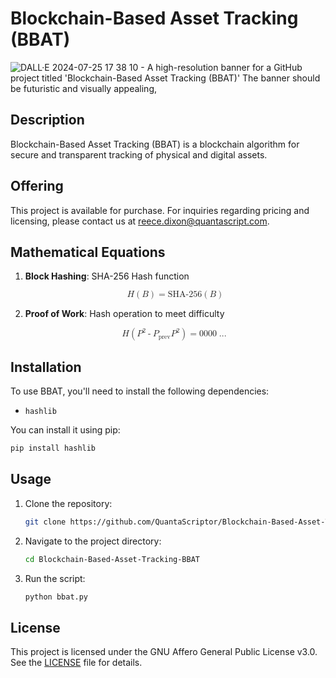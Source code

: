 # Blockchain-Based Asset Tracking (BBAT)

![DALL·E 2024-07-25 17 38 10 - A high-resolution banner for a GitHub project titled 'Blockchain-Based Asset Tracking (BBAT)'  The banner should be futuristic and visually appealing,](https://github.com/user-attachments/assets/89475f0d-3d45-4b71-8236-c586128c9c36)


## Description
Blockchain-Based Asset Tracking (BBAT) is a blockchain algorithm for secure and transparent tracking of physical and digital assets.

## Offering
This project is available for purchase. For inquiries regarding pricing and licensing, please contact us at [reece.dixon@quantascript.com](mailto:reece.dixon@quantascript.com).

## Mathematical Equations

1. **Block Hashing**: SHA-256 Hash function

   <p align="center">
   <math xmlns="http://www.w3.org/1998/Math/MathML">
     <mrow>
       <mi>H</mi>
       <mo>(</mo>
       <mi>B</mi>
       <mo>)</mo>
       <mo>=</mo>
       <mi>SHA-256</mi>
       <mo>(</mo>
       <mi>B</mi>
       <mo>)</mo>
     </mrow>
   </math>
   </p>

2. **Proof of Work**: Hash operation to meet difficulty

   <p align="center">
   <math xmlns="http://www.w3.org/1998/Math/MathML">
     <mrow>
       <mi>H</mi>
       <mo>(</mo>
       <msup>
         <mi>P</mi>
         <mn>2</mn>
       </msup>
       <mo>-</mo>
       <msub>
         <mi>P</mi>
         <mrow>
           <mi>prev</mi>
         </mrow>
       </msub>
       <msup>
         <mi>P</mi>
         <mn>2</mn>
       </msup>
       <mo>)</mo>
       <mo>=</mo>
       <mi>0000</mi>
       <mo>...</mo>
     </mrow>
   </math>
   </p>

## Installation
To use BBAT, you'll need to install the following dependencies:
- `hashlib`

You can install it using pip:
```bash
pip install hashlib
```

## Usage
1. Clone the repository:
   ```bash
   git clone https://github.com/QuantaScriptor/Blockchain-Based-Asset-Tracking-BBAT.git
   ```
2. Navigate to the project directory:
   ```bash
   cd Blockchain-Based-Asset-Tracking-BBAT
   ```
3. Run the script:
   ```bash
   python bbat.py
   ```

## License
This project is licensed under the GNU Affero General Public License v3.0. See the [LICENSE](LICENSE) file for details.
